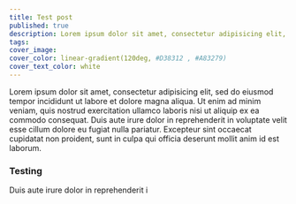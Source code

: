 ```yaml
---
title: Test post
published: true
description: Lorem ipsum dolor sit amet, consectetur adipisicing elit, sed do eiusmod tempor incididunt ut labore et dolore magna aliqua. Ut enim ad minim veniam.
tags:
cover_image:
cover_color: linear-gradient(120deg, #D38312 , #A83279)
cover_text_color: white
---
```


Lorem ipsum dolor sit amet, consectetur adipisicing elit, sed do eiusmod tempor incididunt ut labore et dolore magna aliqua. Ut enim ad minim veniam, quis nostrud exercitation ullamco laboris nisi ut aliquip ex ea commodo consequat. Duis aute irure dolor in reprehenderit in voluptate velit esse cillum dolore eu fugiat nulla pariatur. Excepteur sint occaecat cupidatat non proident, sunt in culpa qui officia deserunt mollit anim id est laborum.

### Testing

Duis aute irure dolor in reprehenderit i
